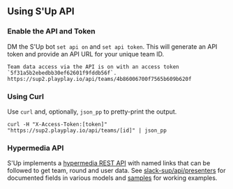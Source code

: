 ## Using S'Up API

### Enable the API and Token

DM the S'Up bot `set api on` and `set api token`. This will generate an API token and provide an API URL for your unique team ID.

```
Team data access via the API is on with an access token `5f31a5b2ebedbb30ef62601f9fddb56f`.
https://sup2.playplay.io/api/teams/4b86006700f7565b609b620f
```

### Using Curl

Use `curl` and, optionally, `json_pp` to pretty-print the output.

```
curl -H "X-Access-Token:[token]" "https://sup2.playplay.io/api/teams/[id]" | json_pp
```

### Hypermedia API

S'Up implements a [hypermedia REST API](https://restfulapi.net/hateoas/) with named links that can be followed to get team, round and user data. See [slack-sup/api/presenters](slack-sup/api/presenters) for documented fields in various models and [samples](samples) for working examples.


